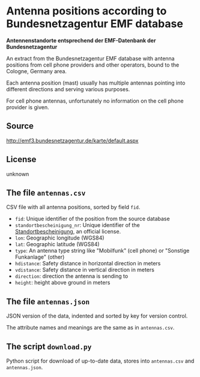 Antenna positions according to Bundesnetzagentur EMF database
=============================================================

**Antennenstandorte entsprechend der EMF-Datenbank der Bundesnetzagentur**

An extract from the Bundesnetzagentur EMF database with antenna positions
from cell phone providers and other operators, bound to the Cologne, Germany
area.

Each antenna position (mast) usually has multiple antennas pointing into
different directions and serving various purposes.

For cell phone antennas, unfortunately no information on the cell phone
provider is given.

## Source

http://emf3.bundesnetzagentur.de/karte/default.aspx

## License

unknown

## The file `antennas.csv`

CSV file with all antenna positions, sorted by field `fid`.

* `fid`: Unique identifier of the position from the source database
* `standortbescheinigung_nr`: Unique identifier of the [Standortbescheinigung](http://de.wikipedia.org/wiki/Standortbescheinigung), an official license.
* `lon`: Geographic longitude (WGS84)
* `lat`: Geographic latitude (WGS84)
* `type`: An antenna type string like "Mobilfunk" (cell phone) or "Sonstige Funkanlage" (other)
* `hdistance`: Safety distance in horizontal direction in meters
* `vdistance`: Safety distance in vertical direction in meters
* `direction`: direction the antenna is sending to
* `height`: height above ground in meters

## The file `antennas.json`

JSON version of the data, indented and sorted by key for version control.

The attribute names and meanings are the same as in `antennas.csv`.

## The script `download.py`

Python script for download of up-to-date data, stores into `antennas.csv` and `antennas.json`.

